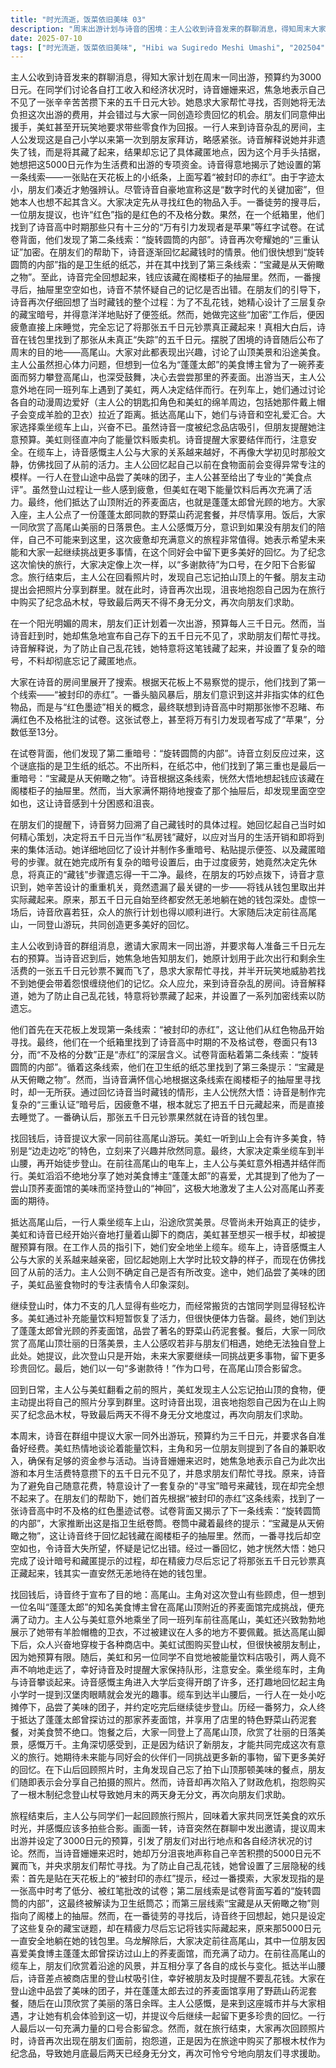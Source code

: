 ```yaml
---
title: "时光流逝，饭菜依旧美味 03"
description: "周末出游计划与诗音的困境：主人公收到诗音发来的群聊消息，得知周末大家计划一起出游，预算约为3000日元。在同学们讨论各自打工情况和经济状况时，诗音赶到，焦急地表示自己不见了一张攒下来的五千日元大钞，并请求大家帮忙寻找，否则将无法参加周末的出游。寻找失踪的钱：众人来到诗音家中协助寻找失踪的五千日元。诗音解释她是为了防止乱花钱而故意藏起来的，但却忘记了具体藏匿地点。根据天花板上的提示，大家找到了第一重暗号“被封印的赤红”，经过一番联想，发现指的是诗音高中时代不及格的红色墨迹试卷。试卷背面藏着第二重暗号“旋转圆筒的内部”，最终被解开为卫生纸的纸芯。从纸芯中找到了第三重暗号“宝藏是从天俯瞰之物”。诗音根据线索回想起钱可能藏在阁楼柜子的抽屉里，但搜寻后仍一无所获。在大家让她回忆藏钱过程时，诗音恍然大悟，原来她只完成了设置暗号的步骤，却在疲惫之下忘记了实际将钱藏起来，钱仍然在自己的钱包里。前往高尾山：五千日元顺利找到后，诗音提议大家一起去高尾山游玩。美虹对高尾山上的美食表现出浓厚兴趣，使她立刻同意。众人决定搭乘缆车到半山腰再开始登山。在去高尾山的电车上，主人公与美虹偶遇并同行。美虹分享了自己对“蓬蓬太郎”美食博主的喜爱，以及他为了山顶荞麦面馆努力登山的故事，这激发了主人公对高尾山荞麦面的期待。高尾山之旅：美食与友情：抵达高尾山脚下后，大家兴奋地逛着商店。美虹因想购买登山杖被阻止后，与另一位同学不自觉地被能量饮料吸引而走远，诗音则负责提醒大家注意安全。乘坐缆车时，主人公与诗音聊天，诗音指出主人公在大学后变得开朗，甚至回忆起主人公小学时因汉堡肉而眼神发光的趣事。缆车到达半山腰后，一行人在小吃店品尝了团子，并约定吃完后继续登山。历经一番努力，众人终于抵达蓬蓬太郎到访过的荞麦面馆，品尝了特色野菜山药泥套餐，并对美食赞不绝口。餐后，大家一同欣赏了高尾山顶的日落美景，感慨万分，主人公也因和朋友们一起努力而感到不虚此行，并期盼未来能与同好会的朋友们一同挑战更多事物，留下更多美好回忆。旅程的尾声：旅途结束后，主人公与同学在回顾照片时，诗音再次出现，抱怨自己因为在旅行中买了木杖作为纪念品，导致月底最后两天身无分文，再次向朋友们求助。"
date: 2025-07-10
tags: ["时光流逝，饭菜依旧美味", "Hibi wa Sugiredo Meshi Umashi", "202504"]
---
```


主人公收到诗音发来的群聊消息，得知大家计划在周末一同出游，预算约为3000日元。在同学们讨论各自打工收入和经济状况时，诗音姗姗来迟，焦急地表示自己不见了一张辛辛苦苦攒下来的五千日元大钞。她恳求大家帮忙寻找，否则她将无法负担这次出游的费用，并会错过与大家一同创造珍贵回忆的机会。朋友们同意伸出援手，美虹甚至开玩笑地要求带些零食作为回报。一行人来到诗音杂乱的房间，主人公发现这是自己小学以来第一次到朋友家拜访，略感紧张。诗音解释说她并非遗失了钱，而是将其藏了起来，结果却忘记了具体藏匿地点，因为这个月手头拮据，她想把这5000日元作为生活费和出游的专项资金。诗音得意地揭示了她设置的第一条线索——一张贴在天花板上的小纸条，上面写着“被封印的赤红”。由于字迹太小，朋友们凑近才勉强辨认。尽管诗音自豪地宣称这是“数字时代的关键加密”，但她本人也想不起其含义。大家决定先从寻找红色的物品入手。一番徒劳的搜寻后，一位朋友提议，也许“红色”指的是红色的不及格分数。果然，在一个纸箱里，他们找到了诗音高中时期那些只有十三分的“万有引力发现者是苹果”等红字试卷。在试卷背面，他们发现了第二条线索：“旋转圆筒的内部”。诗音再次夸耀她的“三重认证”加密。在朋友们的帮助下，诗音逐渐回忆起藏钱时的情景。他们很快想到“旋转圆筒的内部”指的是卫生纸的纸芯，并在其中找到了第三条线索：“宝藏是从天俯瞰之物”。至此，诗音完全回想起来，钱应该藏在阁楼柜子的抽屉里。然而，一番搜寻后，抽屉里空空如也，诗音不禁怀疑自己的记忆是否出错。在朋友们的引导下，诗音再次仔细回想了当时藏钱的整个过程：为了不乱花钱，她精心设计了三层复杂的藏宝暗号，并得意洋洋地贴好了便签纸。然而，她做完这些“加密”工作后，便因疲惫直接上床睡觉，完全忘记了将那张五千日元钞票真正藏起来！真相大白后，诗音在钱包里找到了那张从未真正“失踪”的五千日元。摆脱了困境的诗音随后公布了周末的目的地——高尾山。大家对此都表现出兴趣，讨论了山顶美景和沿途美食。主人公虽然担心体力问题，但想到一位名为“蓬蓬太郎”的美食博主曾为了一碗荞麦面而努力攀登高尾山，也深受鼓舞，决心去尝尝那里的荞麦面。出游当天，主人公意外地在同一班列车上遇到了美虹，两人决定结伴而行。在列车上，她们通过讨论各自的动漫周边爱好（主人公的钥匙扣角色和美虹的绵羊周边，包括她那件戴上帽子会变成羊脸的卫衣）拉近了距离。抵达高尾山下，她们与诗音和空礼爱汇合。大家选择乘坐缆车上山，兴奋不已。虽然诗音一度被纪念品店吸引，但朋友提醒她注意预算。美虹则径直冲向了能量饮料贩卖机。诗音提醒大家要结伴而行，注意安全。在缆车上，诗音感慨主人公与大家的关系越来越好，不再像大学初见时那般文静，仿佛找回了从前的活力。主人公回忆起自己以前在食物面前会变得异常专注的模样。一行人在登山途中品尝了美味的团子，主人公甚至给出了专业的“美食点评”。虽然登山过程让一些人感到疲惫，但美虹在喝下能量饮料后再次充满了活力。最终，他们抵达了山顶附近的荞麦面店，也就是蓬蓬太郎曾光顾的地方。大家入座，主人公点了一份蓬蓬太郎同款的野菜山药泥套餐，并尽情享用。饭后，大家一同欣赏了高尾山美丽的日落景色。主人公感慨万分，意识到如果没有朋友们的陪伴，自己不可能来到这里，这次疲惫却充满意义的旅程非常值得。她表示希望未来能和大家一起继续挑战更多事情，在这个同好会中留下更多美好的回忆。为了纪念这次愉快的旅行，大家决定像上次一样，以“多谢款待”为口号，在夕阳下合影留念。旅行结束后，主人公在回看照片时，发现自己忘记拍山顶上的午餐。朋友主动提出会把照片分享到群里。就在此时，诗音再次出现，沮丧地抱怨自己因为在旅行中购买了纪念品木杖，导致最后两天不得不身无分文，再次向朋友们求助。

在一个阳光明媚的周末，朋友们正计划着一次出游，预算每人三千日元。然而，当诗音赶到时，她却焦急地宣布自己存下的五千日元不见了，求助朋友们帮忙寻找。诗音解释说，为了防止自己乱花钱，她特意将这笔钱藏了起来，并设置了复杂的暗号，不料却彻底忘记了藏匿地点。

大家在诗音的房间里展开了搜索。根据天花板上不易察觉的提示，他们找到了第一个线索——“被封印的赤红”。一番头脑风暴后，朋友们意识到这并非指实体的红色物品，而是与“红色墨迹”相关的概念，最终联想到诗音高中时期那张惨不忍睹、布满红色不及格批注的试卷。这张试卷上，甚至将万有引力发现者写成了“苹果”，分数低至13分。

在试卷背面，他们发现了第二重暗号：“旋转圆筒的内部”。诗音立刻反应过来，这个谜底指的是卫生纸的纸芯。不出所料，在纸芯中，他们找到了第三重也是最后一重暗号：“宝藏是从天俯瞰之物”。诗音根据这条线索，恍然大悟地想起钱应该藏在阁楼柜子的抽屉里。然而，当大家满怀期待地搜查了那个抽屉后，却发现里面空空如也，这让诗音感到十分困惑和沮丧。

在朋友们的提醒下，诗音努力回溯了自己藏钱时的具体过程。她回忆起自己当时如何精心策划，决定将五千日元当作“私房钱”藏好，以应对当月的生活开销和即将到来的集体活动。她详细地回忆了设计并制作多重暗号、粘贴提示便签、以及藏匿暗号的步骤。就在她完成所有复杂的暗号设置后，由于过度疲劳，她竟然决定先休息，将真正的“藏钱”步骤遗忘得一干二净。最终，在朋友的巧妙点拨下，诗音才意识到，她辛苦设计的重重机关，竟然遗漏了最关键的一步——将钱从钱包里取出并实际藏起来。原来，那五千日元自始至终都安然无恙地躺在她的钱包深处。虚惊一场后，诗音欣喜若狂，众人的旅行计划也得以顺利进行。大家随后决定前往高尾山，一同登山游玩，共同创造更多美好的回忆。

主人公收到诗音的群组消息，邀请大家周末一同出游，并要求每人准备三千日元左右的预算。当诗音迟到后，她焦急地告知朋友们，她原计划用于此次出行和剩余生活费的一张五千日元钞票不翼而飞了，恳求大家帮忙寻找，并半开玩笑地威胁若找不到她便会带着怨恨缠绕他们的记忆。众人应允，来到诗音杂乱的房间。诗音解释道，她为了防止自己乱花钱，特意将钞票藏了起来，并设置了一系列加密线索以防遗忘。

他们首先在天花板上发现第一条线索：“被封印的赤红”，这让他们从红色物品开始寻找。最终，他们在一个纸箱里找到了诗音高中时期的不及格试卷，卷面只有13分，而“不及格的分数”正是“赤红”的深层含义。试卷背面粘着第二条线索：“旋转圆筒的内部”。循着这条线索，他们在卫生纸的纸芯里找到了第三条提示：“宝藏是从天俯瞰之物”。然而，当诗音满怀信心地根据这条线索在阁楼柜子的抽屉里寻找时，却一无所获。通过回忆诗音当时藏钱的情形，主人公恍然大悟：诗音是制作完复杂的“三重认证”暗号后，因疲惫不堪，根本就忘了把五千日元藏起来，而是直接去睡觉了。一番确认后，那张五千日元钞票果然就在诗音的钱包里。

找回钱后，诗音提议大家一同前往高尾山游玩。美虹一听到山上会有许多美食，特别是“边走边吃”的特色，立刻来了兴趣并欣然同意。最终，大家决定乘坐缆车到半山腰，再开始徒步登山。在前往高尾山的电车上，主人公与美虹意外相遇并结伴而行。美虹滔滔不绝地分享了她对美食博主“蓬蓬太郎”的喜爱，尤其提到了他为了一尝山顶荞麦面馆的美味而坚持登山的“神回”，这极大地激发了主人公对高尾山荞麦面的期待。

抵达高尾山后，一行人乘坐缆车上山，沿途欣赏美景。尽管尚未开始真正的徒步，美虹和诗音已经开始兴奋地打量着山脚下的商店，美虹甚至想买一根手杖，却被提醒预算有限。在工作人员的指引下，她们安全地坐上缆车。缆车上，诗音感慨主人公与大家的关系越来越亲密，回忆起她刚上大学时比较文静的样子，而现在仿佛找回了从前的活力。主人公则不确定自己是否有所改变。途中，她们品尝了美味的团子，美虹品鉴食物时的专注表情令人印象深刻。

继续登山时，体力不支的几人显得有些吃力，而经常搬货的古馆同学则显得轻松许多。美虹通过补充能量饮料短暂恢复了活力，但很快便体力告罄。最终，她们到达了蓬蓬太郎曾光顾的荞麦面馆，品尝了著名的野菜山药泥套餐。餐后，大家一同欣赏了高尾山顶壮丽的日落美景，主人公感叹若非与朋友们相遇，她绝无法独自登上此处。她提议，此次登山只是开始，未来大家要继续一同挑战更多事物，留下更多珍贵回忆。最后，她们以一句“多谢款待！”作为口号，在高尾山顶合影留念。

回到日常，主人公与美虹翻看之前的照片，美虹发现主人公忘记拍山顶的食物，便主动提出将自己的照片分享到群里。这时诗音出现，沮丧地抱怨自己因为在山上购买了纪念品木杖，导致最后两天不得不身无分文地度过，再次向朋友们求助。

本周末，诗音在群组中提议大家一同外出游玩，预算约为三千日元，并要求各自准备好经费。美虹热情地谈论着能量饮料，主角和另一位朋友则提到了各自的兼职收入，确保有足够的资金参与活动。当诗音姗姗来迟时，她焦急地表示自己为此次出游和本月生活费特意攒下的五千日元不见了，并恳求朋友们帮忙寻找。原来，诗音为了避免自己随意花费，特意设计了一套复杂的“寻宝”暗号来藏钱，现在却完全想不起来了。在朋友们的帮助下，她们首先根据“被封印的赤红”这条线索，找到了一张诗音高中时不及格的红色墨迹试卷。试卷背面又揭示了下一条线索：“旋转圆筒的内部”，大家推断出这是指卫生纸卷筒。卷筒中藏着最终的提示：“宝藏是从天俯瞰之物”，这让诗音终于回忆起钱藏在阁楼柜子的抽屉里。然而，一番寻找后却空空如也，令诗音大失所望，怀疑是记忆出错。经过一番回忆，她才恍然大悟：她只完成了设计暗号和藏匿提示的过程，却在精疲力尽后忘记了将那张五千日元钞票真正藏起来，钱其实一直安然无恙地待在她的钱包里。

找回钱后，诗音终于宣布了目的地：高尾山。主角对这次登山有些顾虑，但一想到一位名叫“蓬蓬太郎”的知名美食博主曾在高尾山顶附近的荞麦面馆完成挑战，便充满了动力。主人公与美虹意外地乘坐了同一班列车前往高尾山，美虹还兴致勃勃地展示了她带有羊脸帽檐的卫衣，不过被建议在人多的地方不要佩戴。抵达高尾山脚下后，众人兴奋地穿梭于各种商店中。美虹试图购买登山杖，但很快被朋友制止，因为她预算有限。随后，美虹和另一位同学不自觉地被能量饮料店吸引，两人竟不声不响地走远了，幸好诗音及时提醒大家保持队形，注意安全。乘坐缆车时，主角与诗音攀谈起来。诗音感慨主角进入大学后变得开朗了许多，还打趣地回忆起主角小学时一提到汉堡肉眼睛就会发光的趣事。缆车到达半山腰后，一行人在一处小吃摊停下，品尝了美味的团子，并约定吃完后继续徒步登山。历经一番努力，众人终于抵达了蓬蓬太郎曾探访过的那家荞麦面馆，并享用了店里的特色野菜山药泥套餐，对美食赞不绝口。饱餐之后，大家一同登上了高尾山顶，欣赏了壮丽的日落美景，感慨万千。主角深切感受到，正是因为结识了新朋友，才能共同完成这次有意义的旅行。她期待未来能与同好会的伙伴们一同挑战更多新的事物，留下更多美好的回忆。在下山后回顾照片时，主角发现自己忘了拍下山顶那顿美味的餐点，朋友们随即表示会分享自己拍摄的照片。然而，诗音却再次陷入了财政危机，抱怨购买了一根木制纪念登山杖导致她月末的两天身无分文，再次向朋友们求助。

旅程结束后，主人公与同学们一起回顾旅行照片，回味着大家共同烹饪美食的欢乐时光，并感慨应该多拍些合影。画面一转，诗音突然在群聊中发出邀请，提议周末出游并设定了3000日元的预算，引发了朋友们对出行地点和各自经济状况的讨论。然而，当诗音姗姗来迟时，她却万分沮丧地声称自己辛苦积攒的5000日元不翼而飞，并央求朋友们帮忙寻找。为了防止自己乱花钱，她曾设置了三层隐秘的线索：首先是贴在天花板上的“被封印的赤红”提示，经过一番摸索，大家发现指的是一张高中时考了低分、被红笔批改的试卷；第二层线索是试卷背面写着的“旋转圆筒的内部”，这最终被解读为卫生纸筒芯；而第三层线索“宝藏是从天俯瞰之物”则指向了阁楼上的抽屉。然而，在一番徒劳的寻找后，诗音终于回想起，她只是设定了这些复杂的藏宝谜题，却在精疲力尽后忘记将钱实际藏起来，原来那5000日元一直安全地躺在她的钱包里。乌龙解除后，大家决定前往高尾山，其中一位朋友因喜爱美食博主蓬蓬太郎曾探访过山上的荞麦面馆，而充满了动力。在前往高尾山的缆车上，朋友们欣赏着沿途的风景，并互相分享了各自的成长与变化。抵达半山腰后，诗音差点被商店里的登山杖吸引住，幸好被朋友及时提醒不要乱花钱。大家在登山途中品尝了美味的团子，并在蓬蓬太郎去过的荞麦面馆享用了野蔬山药泥套餐，随后在山顶欣赏了美丽的落日余晖。主人公感慨，是来到这座城市并与大家相遇，才让她有机会体验到这一切，并提议今后继续一起留下更多珍贵的回忆。一行人最后以一句充满力量的口号合影留念。然而，就在旅行结束，大家再次回顾照片时，诗音再次出现在朋友们面前，抱怨道，正是因为在旅途中购买了那根木杖作为纪念品，导致她月底最后两天已经身无分文，再次可怜兮兮地向朋友们寻求援助。